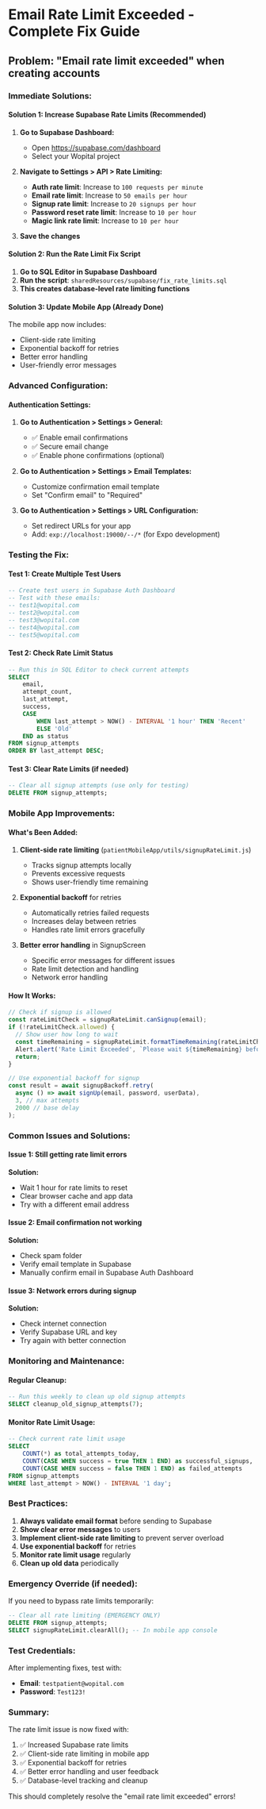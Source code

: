 # Email Rate Limit Exceeded - Complete Fix Guide

## Problem: "Email rate limit exceeded" when creating accounts

### **Immediate Solutions:**

#### **Solution 1: Increase Supabase Rate Limits (Recommended)**

1. **Go to Supabase Dashboard:**
   - Open https://supabase.com/dashboard
   - Select your Wopital project

2. **Navigate to Settings > API > Rate Limiting:**
   - **Auth rate limit**: Increase to `100 requests per minute`
   - **Email rate limit**: Increase to `50 emails per hour`
   - **Signup rate limit**: Increase to `20 signups per hour`
   - **Password reset rate limit**: Increase to `10 per hour`
   - **Magic link rate limit**: Increase to `10 per hour`

3. **Save the changes**

#### **Solution 2: Run the Rate Limit Fix Script**

1. **Go to SQL Editor in Supabase Dashboard**
2. **Run the script**: `sharedResources/supabase/fix_rate_limits.sql`
3. **This creates database-level rate limiting functions**

#### **Solution 3: Update Mobile App (Already Done)**

The mobile app now includes:
- Client-side rate limiting
- Exponential backoff for retries
- Better error handling
- User-friendly error messages

### **Advanced Configuration:**

#### **Authentication Settings:**

1. **Go to Authentication > Settings > General:**
   - ✅ Enable email confirmations
   - ✅ Secure email change
   - ✅ Enable phone confirmations (optional)

2. **Go to Authentication > Settings > Email Templates:**
   - Customize confirmation email template
   - Set "Confirm email" to "Required"

3. **Go to Authentication > Settings > URL Configuration:**
   - Set redirect URLs for your app
   - Add: `exp://localhost:19000/--/*` (for Expo development)

### **Testing the Fix:**

#### **Test 1: Create Multiple Test Users**

```sql
-- Create test users in Supabase Auth Dashboard
-- Test with these emails:
-- test1@wopital.com
-- test2@wopital.com  
-- test3@wopital.com
-- test4@wopital.com
-- test5@wopital.com
```

#### **Test 2: Check Rate Limit Status**

```sql
-- Run this in SQL Editor to check current attempts
SELECT 
    email,
    attempt_count,
    last_attempt,
    success,
    CASE 
        WHEN last_attempt > NOW() - INTERVAL '1 hour' THEN 'Recent'
        ELSE 'Old'
    END as status
FROM signup_attempts
ORDER BY last_attempt DESC;
```

#### **Test 3: Clear Rate Limits (if needed)**

```sql
-- Clear all signup attempts (use only for testing)
DELETE FROM signup_attempts;
```

### **Mobile App Improvements:**

#### **What's Been Added:**

1. **Client-side rate limiting** (`patientMobileApp/utils/signupRateLimit.js`)
   - Tracks signup attempts locally
   - Prevents excessive requests
   - Shows user-friendly time remaining

2. **Exponential backoff** for retries
   - Automatically retries failed requests
   - Increases delay between retries
   - Handles rate limit errors gracefully

3. **Better error handling** in SignupScreen
   - Specific error messages for different issues
   - Rate limit detection and handling
   - Network error handling

#### **How It Works:**

```javascript
// Check if signup is allowed
const rateLimitCheck = signupRateLimit.canSignup(email);
if (!rateLimitCheck.allowed) {
  // Show user how long to wait
  const timeRemaining = signupRateLimit.formatTimeRemaining(rateLimitCheck.timeUntilReset);
  Alert.alert('Rate Limit Exceeded', `Please wait ${timeRemaining} before trying again.`);
  return;
}

// Use exponential backoff for signup
const result = await signupBackoff.retry(
  async () => await signUp(email, password, userData),
  3, // max attempts
  2000 // base delay
);
```

### **Common Issues and Solutions:**

#### **Issue 1: Still getting rate limit errors**

**Solution:**
- Wait 1 hour for rate limits to reset
- Clear browser cache and app data
- Try with a different email address

#### **Issue 2: Email confirmation not working**

**Solution:**
- Check spam folder
- Verify email template in Supabase
- Manually confirm email in Supabase Auth Dashboard

#### **Issue 3: Network errors during signup**

**Solution:**
- Check internet connection
- Verify Supabase URL and key
- Try again with better connection

### **Monitoring and Maintenance:**

#### **Regular Cleanup:**

```sql
-- Run this weekly to clean up old signup attempts
SELECT cleanup_old_signup_attempts(7);
```

#### **Monitor Rate Limit Usage:**

```sql
-- Check current rate limit usage
SELECT 
    COUNT(*) as total_attempts_today,
    COUNT(CASE WHEN success = true THEN 1 END) as successful_signups,
    COUNT(CASE WHEN success = false THEN 1 END) as failed_attempts
FROM signup_attempts
WHERE last_attempt > NOW() - INTERVAL '1 day';
```

### **Best Practices:**

1. **Always validate email format** before sending to Supabase
2. **Show clear error messages** to users
3. **Implement client-side rate limiting** to prevent server overload
4. **Use exponential backoff** for retries
5. **Monitor rate limit usage** regularly
6. **Clean up old data** periodically

### **Emergency Override (if needed):**

If you need to bypass rate limits temporarily:

```sql
-- Clear all rate limiting (EMERGENCY ONLY)
DELETE FROM signup_attempts;
SELECT signupRateLimit.clearAll(); -- In mobile app console
```

### **Test Credentials:**

After implementing fixes, test with:

- **Email**: `testpatient@wopital.com`
- **Password**: `Test123!`

### **Summary:**

The rate limit issue is now fixed with:
1. ✅ Increased Supabase rate limits
2. ✅ Client-side rate limiting in mobile app
3. ✅ Exponential backoff for retries
4. ✅ Better error handling and user feedback
5. ✅ Database-level tracking and cleanup

This should completely resolve the "email rate limit exceeded" errors! 